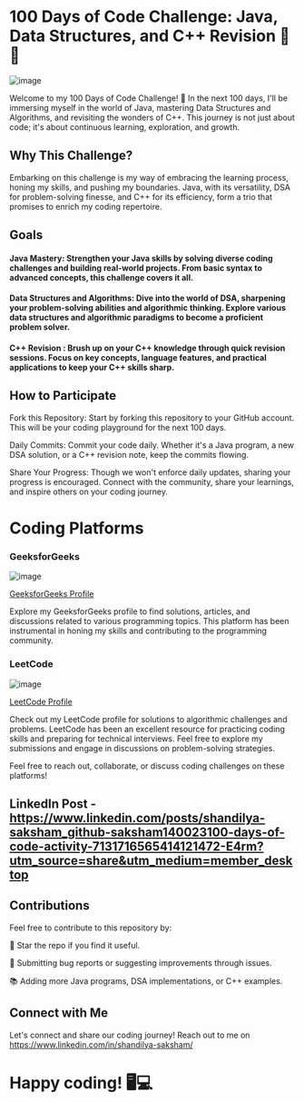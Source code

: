 # 100 Days of Code Challenge: Java, Data Structures, and C++ Revision 🚀🚀
![image](https://github.com/saksham140023/100-Days-Of-Code/assets/90836873/c1138e74-5d83-4924-bcc6-2548fa76fc0e)


 Welcome to my 100 Days of Code Challenge! 🚀 In the next 100 days, I'll be immersing myself in the world of Java, mastering Data Structures and Algorithms, and revisiting the wonders of C++. This journey is not just about code; it's about continuous learning, exploration, and growth.

## Why This Challenge?
Embarking on this challenge is my way of embracing the learning process, honing my skills, and pushing my boundaries. Java, with its versatility, DSA for problem-solving finesse, and C++ for its efficiency, form a trio that promises to enrich my coding repertoire.

## Goals
#### Java Mastery:  Strengthen your Java skills by solving diverse coding challenges and building real-world projects. From basic syntax to advanced concepts, this challenge covers it all.

#### Data Structures and Algorithms:  Dive into the world of DSA, sharpening your problem-solving abilities and algorithmic thinking. Explore various data structures and algorithmic paradigms to become a proficient problem solver.

#### C++ Revision :  Brush up on your C++ knowledge through quick revision sessions. Focus on key concepts, language features, and practical applications to keep your C++ skills sharp.

## How to Participate
Fork this Repository: Start by forking this repository to your GitHub account. This will be your coding playground for the next 100 days.

Daily Commits: Commit your code daily. Whether it's a Java program, a new DSA solution, or a C++ revision note, keep the commits flowing.

Share Your Progress: Though we won't enforce daily updates, sharing your progress is encouraged. Connect with the community, share your learnings, and inspire others on your coding journey.

# Coding Platforms

### GeeksforGeeks

![image](https://github.com/saksham140023/100-Days-Of-Code/assets/90836873/c21f403e-e2dd-4dda-bd15-4df3f1733956)


[GeeksforGeeks Profile](https://auth.geeksforgeeks.org/user/sakshamshandilyafullstackdeveloper)

Explore my GeeksforGeeks profile to find solutions, articles, and discussions related to various programming topics. This platform has been instrumental in honing my skills and contributing to the programming community.

### LeetCode 

![image](https://github.com/saksham140023/100-Days-Of-Code/assets/90836873/bf331bfd-2795-4723-9783-0ec109d403bd)


[LeetCode Profile](https://leetcode.com/saksham-shandilya/)

Check out my LeetCode profile for solutions to algorithmic challenges and problems. LeetCode has been an excellent resource for practicing coding skills and preparing for technical interviews. Feel free to explore my submissions and engage in discussions on problem-solving strategies.

Feel free to reach out, collaborate, or discuss coding challenges on these platforms!



## LinkedIn Post - https://www.linkedin.com/posts/shandilya-saksham_github-saksham140023100-days-of-code-activity-7131716565414121472-E4rm?utm_source=share&utm_medium=member_desktop



## Contributions

Feel free to contribute to this repository by:

🌟 Star the repo if you find it useful.



🐛 Submitting bug reports or suggesting improvements through issues.



📚 Adding more Java programs, DSA implementations, or C++ examples.


## Connect with Me

Let's connect and share our coding journey! Reach out to me on https://www.linkedin.com/in/shandilya-saksham/



# Happy coding! 🖥️💻
